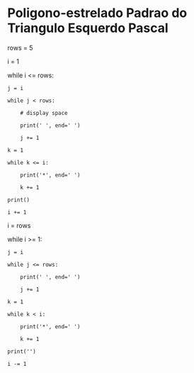 # Poligono-estrelado Padrao do Triangulo Esquerdo Pascal

rows = 5

i = 1

while i <= rows:

    j = i
    
    while j < rows:
    
        # display space
        
        print(' ', end=' ')
        
        j += 1
        
    k = 1
    
    while k <= i:
    
        print('*', end=' ')
        
        k += 1
        
    print()
    
    i += 1

i = rows

while i >= 1:

    j = i
    
    while j <= rows:
    
        print(' ', end=' ')
        
        j += 1
        
    k = 1
    
    while k < i:
    
        print('*', end=' ')
        
        k += 1
        
    print('')
    
    i -= 1
